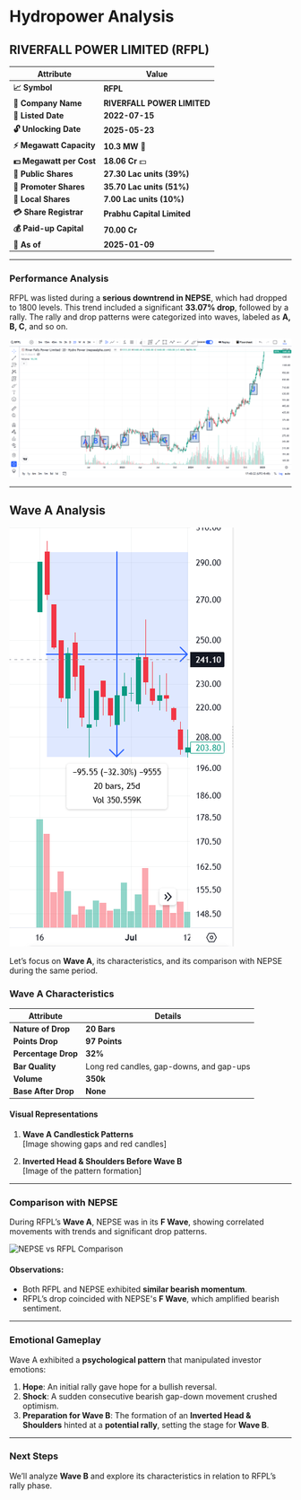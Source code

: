 # Hydropower Analysis

## **RIVERFALL POWER LIMITED (RFPL)**

| **Attribute**           | **Value**                                 |
|-------------------------|-------------------------------------------|
| **📈 Symbol**            | **RFPL**                                  |
| **🏢 Company Name**      | **RIVERFALL POWER LIMITED**               |
| **📅 Listed Date**       | **2022-07-15**                            |
| **🔓 Unlocking Date**    | **2025-05-23**                            |
| **⚡ Megawatt Capacity** | **10.3 MW** 🔆                            |
| **💵 Megawatt per Cost** | **18.06 Cr** 💵                           |
| **👥 Public Shares**     | **27.30 Lac units (39%)**                 |
| **👥 Promoter Shares**   | **35.70 Lac units (51%)**                 |
| **👥 Local Shares**      | **7.00 Lac units (10%)**                  |
| **💳 Share Registrar**   | **Prabhu Capital Limited**                |
| **💰 Paid-up Capital**   | **70.00 Cr**                              |
| **📅 As of**             | **2025-01-09**                            |

---

### Performance Analysis

RFPL was listed during a **serious downtrend in NEPSE**, which had dropped to 1800 levels. This trend included a significant **33.07% drop**, followed by a rally. The rally and drop patterns were categorized into waves, labeled as **A, B, C**, and so on.

![Wave Pattern Naming](images/RFPL%20drop%20base%20pattern%20naming.png)

---

## **Wave A Analysis**
![wave A](images/wave%20a%20rfpl.png)

Let’s focus on **Wave A**, its characteristics, and its comparison with NEPSE during the same period.

### **Wave A Characteristics**

| **Attribute**            | **Details**                               |
|--------------------------|-------------------------------------------|
| **Nature of Drop**       | **20 Bars**                               |
| **Points Drop**          | **97 Points**                             |
| **Percentage Drop**      | **32%**                                   |
| **Bar Quality**          | Long red candles, gap-downs, and gap-ups  |
| **Volume**               | **350k**                                  |
| **Base After Drop**      | **None**                                  |

#### **Visual Representations**
1. **Wave A Candlestick Patterns**  
   [Image showing gaps and red candles]

2. **Inverted Head & Shoulders Before Wave B**  
   [Image of the pattern formation]

---

### **Comparison with NEPSE**

During RFPL’s **Wave A**, NEPSE was in its **F Wave**, showing correlated movements with trends and significant drop patterns.

![NEPSE vs RFPL Comparison](images/nepse_rfpl_comparison.png)

#### Observations:
- Both RFPL and NEPSE exhibited **similar bearish momentum**.  
- RFPL’s drop coincided with NEPSE's **F Wave**, which amplified bearish sentiment.

---

### **Emotional Gameplay**

Wave A exhibited a **psychological pattern** that manipulated investor emotions:
1. **Hope**: An initial rally gave hope for a bullish reversal.  
2. **Shock**: A sudden consecutive bearish gap-down movement crushed optimism.  
3. **Preparation for Wave B**: The formation of an **Inverted Head & Shoulders** hinted at a **potential rally**, setting the stage for **Wave B**.

---

### Next Steps

We’ll analyze **Wave B** and explore its characteristics in relation to RFPL’s rally phase.

